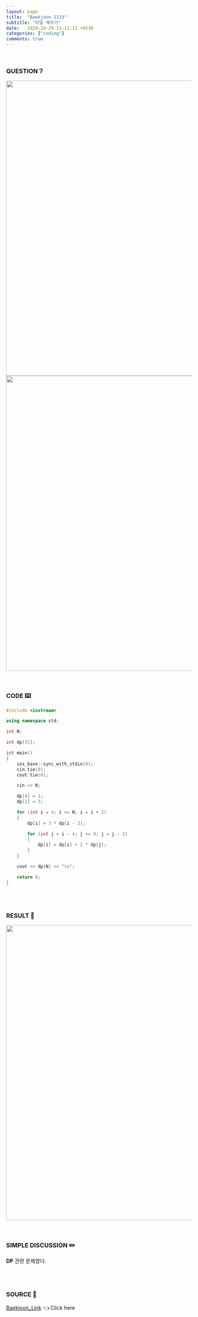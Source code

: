 ```yaml
---
layout: page
title:  "Baekjoon 2133"
subtitle: "타일 채우기"
date:   2020-10-29 11:11:11 +0530
categories: ["coding"]
comments: true
---
```


<br>

### QUESTION ❔

<img src="{{ '/assets/baekjoon/2133.jpg' }}" style="width: 800px; height: auto; margin-left: auto; margin-right: auto; display: block;">
<img src="{{ '/assets/baekjoon/2133a.jpg' }}" style="width: 800px; height: auto; margin-left: auto; margin-right: auto; display: block;">  

<br>
<br>

### CODE ⌨️

```c++
#include <iostream>

using namespace std;

int N;

int dp[31];

int main()
{
	ios_base::sync_with_stdio(0);
	cin.tie(0);
	cout.tie(0);

	cin >> N;

	dp[0] = 1;
	dp[2] = 3;

	for (int i = 4; i <= N; i = i + 2)
	{
		dp[i] = 3 * dp[i - 2];

		for (int j = i - 4; j >= 0; j = j - 2)
		{
			dp[i] = dp[i] + 2 * dp[j];
		}
	}

	cout << dp[N] << "\n";

	return 0;
}
```  

<br>
<br>

### RESULT 💛

<img src="{{ '/assets/baekjoon/2133r.jpg' }}" style="width: 800px; height: auto; margin-left: auto; margin-right: auto; display: block;">  

<br>
<br>

### SIMPLE DISCUSSION ✏️

**DP** 관련 문제였다.  

<br>
<br>

### SOURCE 💎

[Baekjoon_Link][link] 👈 Click here  

<br>
<br>

<script src="https://utteranc.es/client.js"
        repo="DCherish/DCherish.github.io"
        issue-term="pathname"
        theme="boxy-light"
        crossorigin="anonymous"
        async>
</script>

[link]: https://www.acmicpc.net/problem/2133